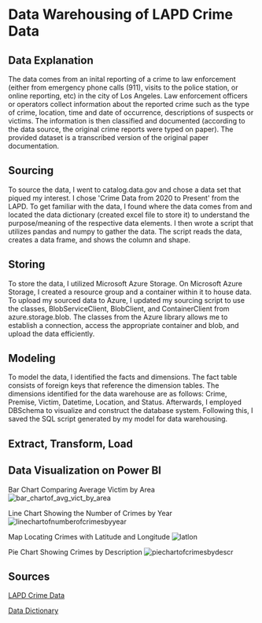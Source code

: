 # Data Warehousing of LAPD Crime Data

## Data Explanation
The data comes from an inital reporting of a crime to law enforcement (either from emergency phone calls (911), visits to the police station, or online reporting, etc) in the city of Los Angeles. Law enforcement officers or operators collect information about the reported crime such as the type of crime, location, time and date of occurrence, descriptions of suspects or victims. The information is then classified and documented (according to the data source, the original crime reports were typed on paper). The provided dataset is a transcribed version of the original paper documentation.

## Sourcing 

To source the data, I went to catalog.data.gov and chose a data set that piqued my interest. I chose 'Crime Data from 2020 to Present' from the LAPD. To get familiar with the data, I found where the data comes from and located the data dictionary (created excel file to store it) to understand the purpose/meaning of the respective data elements. I then wrote a script that utilizes pandas and numpy to gather the data. The script reads the data, creates a data frame, and shows the column and shape. 

## Storing

To store the data, I utilized Microsoft Azure Storage. On Microsoft Azure Storage, I created a resource group and a container within it to house data. To upload my sourced data to Azure, I updated my sourcing script to use the classes, BlobServiceClient, BlobClient, and ContainerClient from azure.storage.blob. The classes from the Azure library allows me to establish a connection, access the appropriate container and blob, and upload the data efficiently.

## Modeling

To model the data, I identified the facts and dimensions. The fact table consists of foreign keys that reference the dimension tables. The dimensions identified for the data warehouse are as follows: Crime, Premise, Victim, Datetime, Location, and Status. Afterwards, I employed DBSchema to visualize and construct the database system. Following this, I saved the SQL script generated by my model for data warehousing. 

## Extract, Transform, Load

## Data Visualization on Power BI

Bar Chart Comparing Average Victim by Area
![bar_chartof_avg_vict_by_area](https://github.com/jeffeleu/DataWarehouse_LAPD_Crime__Data/assets/160162018/d3c0133b-6d4f-4464-87dd-a14fe24368ae)

Line Chart Showing the Number of Crimes by Year
![linechartofnumberofcrimesbyyear](https://github.com/jeffeleu/DataWarehouse_LAPD_Crime__Data/assets/160162018/568517aa-35fc-45f4-b5bb-3dba4596b0be)

Map Locating Crimes with Latitude and Longitude
![latlon](https://github.com/jeffeleu/DataWarehouse_LAPD_Crime__Data/assets/160162018/4b698ed9-49f1-4a1f-8a19-003a0bdad79e)

Pie Chart Showing Crimes by Description
![piechartofcrimesbydescr](https://github.com/jeffeleu/DataWarehouse_LAPD_Crime__Data/assets/160162018/c2dbef8e-8253-4ab4-8032-99b41994f20b)

## Sources
[LAPD Crime Data](https://catalog.data.gov/dataset/crime-data-from-2020-to-present)

[Data Dictionary](https://data.lacity.org/Public-Safety/Crime-Data-from-2020-to-Present/2nrs-mtv8/about_data)
